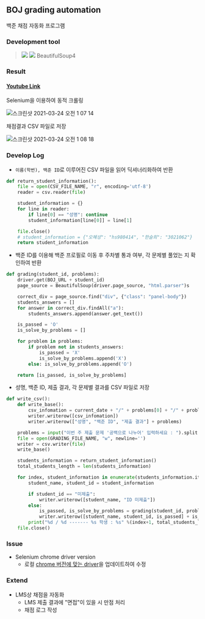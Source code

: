 ## BOJ grading automation

백준 채점 자동화 프로그램

### Development tool

> <img src="https://img.shields.io/badge/Python-3776AB?style=flat-square&logo=Python&logoColor=white"/> <img src="https://img.shields.io/badge/Selenium-43B02A?style=flat-square&logo=Selenium&logoColor=white"/> BeautifulSoup4

### Result

#### [Youtube Link]((https://youtu.be/jMBtbVg0Abw))

Selenium을 이용하여 동적 크롤링

![스크린샷 2021-03-24 오전 1 07 14](https://user-images.githubusercontent.com/26461307/112181418-c7550c00-8c3f-11eb-87e3-271008b5f301.png)

채점결과 CSV 파일로 저장

![스크린샷 2021-03-24 오전 1 08 18](https://user-images.githubusercontent.com/26461307/112181432-ca4ffc80-8c3f-11eb-845d-4d7cc88318f2.png)

### Develop Log

-   `이름(학번), 백준 ID`로 이루어진 CSV 파일을 읽어 딕셔너리화하여 반환

```python
def return_student_information():
    file = open(CSV_FILE_NAME, "r", encoding='utf-8')
    reader = csv.reader(file)

    student_information = {}
    for line in reader:
        if line[0] == "성명": continue
        student_information[line[0]] = line[1]

    file.close()
    # student_information = {"오혜성": "hs980414", "한슬희": "3021062"}
    return student_information
```

-   백준 ID를 이용해 백준 프로필로 이동 후 주차별 통과 여부, 각 문제별 풀었는 지 확인하여 반환

```python
def grading(student_id, problems):
    driver.get(BOJ_URL + student_id)
    page_source = BeautifulSoup(driver.page_source, "html.parser")s

    correct_div = page_source.find("div", {"class": "panel-body"})
    students_answers = []
    for answer in correct_div.findAll("a"):
        students_answers.append(answer.get_text())

    is_passed = 'O'
    is_solve_by_problems = []

    for problem in problems:
        if problem not in students_answers:
            is_passed = 'X'
            is_solve_by_problems.append('X')
        else: is_solve_by_problems.append('O')

    return [is_passed, is_solve_by_problems]
```

-   성명, 백준 ID, 제출 결과, 각 문제별 결과를 CSV 파일로 저장

```python
def write_csv():
    def write_base():
        csv_infomation = current_date + "/" + problems[0] + "/" + problems[1]
        writer.writerow([csv_infomation])
        writer.writerow(["성명", "백준 ID", "제출 결과"] + problems)

    problems = input("이번 주 제출 문제 '공백으로 나누어' 입력하세요 : ").split()
    file = open(GRADING_FILE_NAME, "w", newline='')
    writer = csv.writer(file)
    write_base()

    students_information = return_student_information()
    total_students_length = len(students_information)

    for index, student_information in enumerate(students_information.items()):
        student_name, student_id = student_information

        if student_id == "미제출":
            writer.writerow([student_name, "ID 미제출"])
        else:
            is_passed, is_solve_by_problems = grading(student_id, problems)
            writer.writerow([student_name, student_id, is_passed] + is_solve_by_problems)
        print("%d / %d ------- %s 학생 : %s" %(index+1, total_students_length, student_name, is_passed))
    file.close()

```

### Issue

-   Selenium chrome driver version
    -   로컬 [chrome 버전에 맞는 driver](https://chromedriver.chromium.org/downloads)을 업데이트하여 수정

### Extend

-   LMS상 채점을 자동화
    -   LMS 제출 결과에 "면접"이 있을 시 만점 처리
    -   채점 로그 작성
